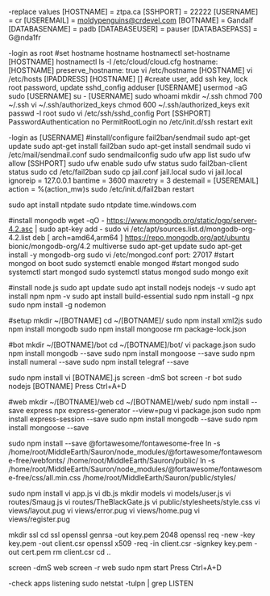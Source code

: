 -replace values
[HOSTNAME] = ztpa.ca
[SSHPORT] = 22222
[USERNAME] = cr
[USEREMAIL] = moldypenguins@crdevel.com
[BOTNAME] = Gandalf
[DATABASENAME] = padb
[DATABASEUSER] = pauser
[DATABASEPASS] = G@nda1fr


-login as root
  #set hostname
  hostname
  hostnamectl set-hostname [HOSTNAME]
  hostnamectl
  ls -l /etc/cloud/cloud.cfg
    hostname: [HOSTNAME]
    preserve_hostname: true
  vi /etc/hostname
    [HOSTNAME]
  vi /etc/hosts
    [IPADDRESS] [HOSTNAME] []
  #create user, add ssh key, lock root password, update sshd_config 
  adduser [USERNAME]
  usermod -aG sudo [USERNAME]
  su - [USERNAME]
  sudo whoami
  mkdir ~/.ssh
  chmod 700 ~/.ssh
  vi ~/.ssh/authorized_keys
  chmod 600 ~/.ssh/authorized_keys
  exit
  passwd -l root
  sudo vi /etc/ssh/sshd_config
      Port [SSHPORT]
      PasswordAuthentication no
      PermitRootLogin no
  /etc/init.d/ssh restart
  exit
  
  
-login as [USERNAME]
  #install/configure fail2ban/sendmail
  sudo apt-get update
  sudo apt-get install fail2ban
  sudo apt-get install sendmail
  sudo vi /etc/mail/sendmail.conf
  sudo sendmailconfig
  sudo ufw app list
  sudo ufw allow [SSHPORT]
  sudo ufw enable
  sudo ufw status
  sudo fail2ban-client status
  sudo cd /etc/fail2ban
  sudo cp jail.conf jail.local
  sudo vi jail.local
      ignoreip = 127.0.0.1
      bantime  = 3600
      maxretry = 3 
      destemail = [USEREMAIL]
      action = %(action_mw)s 
  sudo /etc/init.d/fail2ban restart
  
  
  
  sudo apt install ntpdate
  sudo ntpdate time.windows.com
  
  
  #install mongodb
  wget -qO - https://www.mongodb.org/static/pgp/server-4.2.asc | sudo apt-key add -
  sudo vi /etc/apt/sources.list.d/mongodb-org-4.2.list
      deb [ arch=amd64,arm64 ] https://repo.mongodb.org/apt/ubuntu bionic/mongodb-org/4.2 multiverse
  sudo apt-get update
  sudo apt-get install -y mongodb-org
  sudo vi /etc/mongod.conf
      port: 27017
  #start mongod on boot
  sudo systemctl enable mongod
  #start mongod
  sudo systemctl start mongod
  sudo systemctl status mongod
  sudo mongo
  exit
  
  
  #install node.js
  sudo apt update
  sudo apt install nodejs
  nodejs -v
  sudo apt install npm
  npm -v
  sudo apt install build-essential
  sudo npm install -g npx
  sudo npm install -g nodemon
  
  
  
  
  
  
  
  #setup
  mkdir ~/[BOTNAME]
  cd ~/[BOTNAME]/
  sudo npm install xml2js
  sudo npm install mongodb
  sudo npm install mongoose
  rm package-lock.json
  
  
  
  #bot
  mkdir ~/[BOTNAME]/bot
  cd ~/[BOTNAME]/bot/
  vi package.json
  sudo npm install mongodb --save
  sudo npm install mongoose --save
  sudo npm install numeral --save
  sudo npm install telegraf --save

  sudo npm install
  vi [BOTNAME].js
  screen -dmS bot
  screen -r bot
  sudo nodejs [BOTNAME]
  Press Ctrl+A+D
  
  
  
  
  #web
  mkdir ~/[BOTNAME]/web
  cd ~/[BOTNAME]/web/
  sudo npm install --save express
  npx express-generator --view=pug
  vi package.json
  sudo npm install express-session --save
  sudo npm install mongodb --save
  sudo npm install mongoose --save
  
  sudo npm install --save @fortawesome/fontawesome-free
    ln -s /home/root/MiddleEarth/Sauron/node_modules/@fortawesome/fontawesome-free/webfonts/ /home/root/MiddleEarth/Sauron/public/
    ln -s /home/root/MiddleEarth/Sauron/node_modules/@fortawesome/fontawesome-free/css/all.min.css /home/root/MiddleEarth/Sauron/public/styles/
  
  sudo npm install
  vi app.js
  vi db.js
  mkdir models
  vi models/user.js
  vi routes/Smaug.js
  vi routes/TheBlackGate.js
  vi public/stylesheets/style.css
  vi views/layout.pug
  vi views/error.pug
  vi views/home.pug
  vi views/register.pug
  
  mkdir ssl
  cd ssl
  openssl genrsa -out key.pem 2048
  openssl req -new -key key.pem -out client.csr
  openssl x509 -req -in client.csr -signkey key.pem -out cert.pem
  rm client.csr
  cd ..
  
  screen -dmS web
  screen -r web
  sudo npm start
  Press Ctrl+A+D
  
  
  






-check apps listening
  sudo netstat -tulpn | grep LISTEN
  
  
  
  

  









